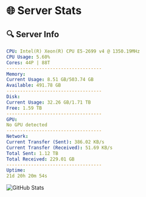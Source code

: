# 🌐 Server Stats
## 🔍 Server Info
```yaml
CPU: Intel(R) Xeon(R) CPU E5-2699 v4 @ 1350.19MHz
CPU Usage: 5.60%
Cores: 44P | 88T
-----------------------------------
Memory:
Current Usage: 8.51 GB/503.74 GB
Available: 491.78 GB
-----------------------------------
Disk:
Current Usage: 32.26 GB/1.71 TB
Free: 1.59 TB
-----------------------------------
GPU:
No GPU detected
-----------------------------------
Network:
Current Transfer (Sent): 386.02 KB/s
Current Transfer (Received): 51.69 KB/s
Total Sent: 1.12 TB
Total Received: 229.01 GB
-----------------------------------
Uptime:
21d 20h 20m 54s
```
![GitHub Stats](https://img.shields.io/badge/Updated-2025-05-11_13:29:42-blue)